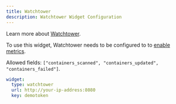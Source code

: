 ```yaml
---
title: Watchtower
description: Watchtower Widget Configuration
---
```


Learn more about [Watchtower](https://github.com/containrrr/watchtower).

To use this widget, Watchtower needs to be configured to to [enable metrics](https://containrrr.dev/watchtower/metrics/).

Allowed fields: `["containers_scanned", "containers_updated", "containers_failed"]`.

```yaml
widget:
  type: watchtower
  url: http://your-ip-address:8080
  key: demotoken
```
